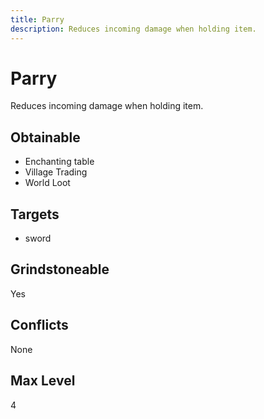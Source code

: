 ```yaml
---
title: Parry
description: Reduces incoming damage when holding item.
---
```

# Parry
Reduces incoming damage when holding item.
## Obtainable
- Enchanting table
- Village Trading
- World Loot
## Targets
- sword
## Grindstoneable
Yes
## Conflicts
None
## Max Level
4
